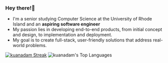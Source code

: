 ### Hey there!👋
- I'm a senior studying Computer Science at the University of Rhode Island and an **aspiring software engineer**
- My passion lies in developing end-to-end products, from initial concept and design, to implementation and deployment.
- My goal is to create full-stack, user-friendly solutions that address real-world problems.

[![kuanadam Streak](https://streak-stats.demolab.com/?user=kuanadam)](https://git.io/streak-stats)
![kuanadam's Top Languages](https://github-readme-stats.vercel.app/api/top-langs/?username=kuanadam&theme=tokyonight&show_icons=true&hide_border=true&layout=compact)
